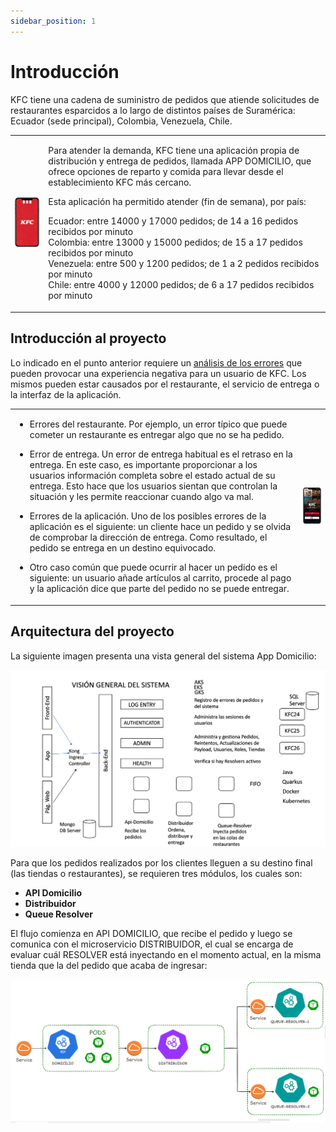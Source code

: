 ```yaml
---
sidebar_position: 1
---
```


# Introducción

KFC tiene una cadena de suministro de pedidos que atiende solicitudes de restaurantes esparcidos a lo largo de distintos países de Suramérica: Ecuador (sede principal), Colombia, Venezuela, Chile.

<table>
<tr>
<td>

![App de pedidos KFC](/img/kfc-scr11.png) 

</td>
<td>

Para atender la demanda, KFC tiene una aplicación propia de distribución y entrega de pedidos, llamada APP DOMICILIO, que ofrece opciones de reparto y comida para llevar desde el establecimiento KFC más cercano.

Esta aplicación ha permitido atender (fin de semana), por país:

Ecuador: entre 14000 y 17000 pedidos; de 14 a 16 pedidos recibidos por minuto  
Colombia: entre 13000 y 15000 pedidos; de 15 a 17 pedidos recibidos por minuto  
Venezuela: entre 500 y 1200 pedidos; de 1 a 2 pedidos recibidos por minuto  
Chile: entre 4000 y 12000 pedidos; de 6 a 17 pedidos recibidos por minuto  


</td>
</tr>
</table>



## Introducción al proyecto 

Lo indicado en el punto anterior requiere un [análisis de los errores](https://surf.dev/cases/kfc/) que pueden provocar una experiencia negativa para un usuario de KFC. Los mismos pueden estar causados por el restaurante, el servicio de entrega o la interfaz de la aplicación.

<table>
<tr>
<td>

- Errores del restaurante. Por ejemplo, un error típico que puede cometer un restaurante es entregar algo que no se ha pedido. 

- Error de entrega. Un error de entrega habitual es el retraso en la entrega. En este caso, es importante proporcionar a los usuarios información completa sobre el estado actual de su entrega. Esto hace que los usuarios sientan que controlan la situación y les permite reaccionar cuando algo va mal. 

- Errores de la aplicación. Uno de los posibles errores de la aplicación es el siguiente: un cliente hace un pedido y se olvida de comprobar la dirección de entrega. Como resultado, el pedido se entrega en un destino equivocado. 

- Otro caso común que puede ocurrir al hacer un pedido es el siguiente: un usuario añade artículos al carrito, procede al pago y la aplicación dice que parte del pedido no se puede entregar. 

</td>
<td>

![Menú de pedidos KFC](/img/kfc-scr21.png)

</td>
</tr>
</table>



## Arquitectura del proyecto 

La siguiente imagen presenta una vista general del sistema App Domicilio:  

![Vista-general-sistema](/img/Vista-general-sistema.png)  

Para que los pedidos realizados por los clientes lleguen a su destino final (las tiendas o restaurantes), se requieren tres módulos, los cuales son:  

- **API Domicilio** 
- **Distribuidor** 
- **Queue Resolver**  

El flujo comienza en API DOMICILIO, que recibe el pedido y luego se comunica con el microservicio DISTRIBUIDOR, el cual se encarga de evaluar cuál RESOLVER está inyectando en el momento actual, en la misma tienda que la del pedido que acaba de ingresar:   

![Inyeccion-domicilio](/img/Inyeccion-domicilio.png)

